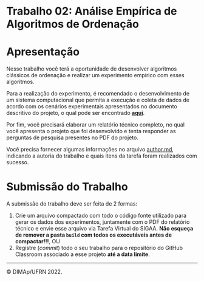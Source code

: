 ﻿# Trabalho 02: Análise Empírica de Algoritmos de Ordenação

# Apresentação

Nesse trabalho você terá a oportunidade de desenvolver algoritmos clássicos de ordenação e realizar um experimento empírico com esses algoritmos.

Para a realização do experimento, é recomendado o desenvolvimento de um sistema computacional que permita a execução e coleta de dados de acordo com os cenários experimentais apresentados no documento descritivo do projeto, o qual pode ser encontrado [**aqui**](docs/sorting_algorithms.pdf).

Por fim, você precisará elaborar um relatório técnico completo, no qual você apresenta o projeto que foi desenvolvido e tenta responder as perguntas de pesquisa presentes no PDF do projeto.

Você precisa fornecer algumas informações no arquivo [author.md](author.md), indicando a autoria do trabalho e quais itens da tarefa foram realizados com sucesso. 


# Submissão do Trabalho

A submissão do trabalho deve ser feita de 2 formas:
1. Crie um arquivo compactado com todo o código fonte utilizado para gerar os dados dos experimentos, juntamente com o PDF do relatório técnico e envie esse arquivo via Tarefa Virtual do SIGAA. **Não esqueça de remover a pasta `build` com todos os executáveis antes de compactar!!!**, OU
2. Registre (_commit_) todo o seu trabalho para o repositório do GitHub Classroom associado a esse projeto **até a data limite**.

--------
&copy; DIMAp/UFRN 2022.
